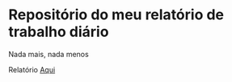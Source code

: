 # Repositório do meu relatório de trabalho diário
Nada mais, nada menos

Relatório [Aqui](https://github.com/ValentePG/relatorioDiario/blob/master/relatorio.md "relatorio.md")
